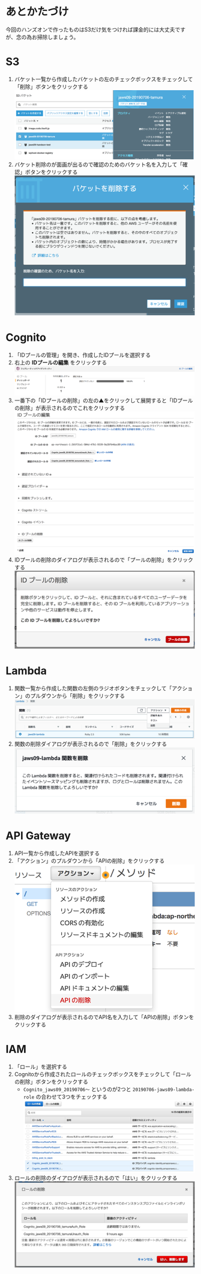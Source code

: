 # あとかたづけ

今回のハンズオンで作ったものはS3だけ気をつければ課金的には大丈夫ですが、念の為お掃除しましょう。

# S3

1. バケット一覧から作成したバケットの左のチェックボックスをチェックして「削除」ボタンをクリックする
   ![](/img/loss-01.png)
2. バケット削除のが面画が出るので確認のためのバケット名を入力して「確認」ボタンをクリックする
   ![](/img/loss-02.png)

# Cognito

1. 「IDプールの管理」を開き、作成したIDプールを選択する
2. 右上の **IDプールの編集** をクリックする
   ![](/img/loss-03.png)
3. 一番下の「IDプールの削除」の左の▲をクリックして展開すると「IDプールの削除」が表示されるのでこれをクリックする
   ![](/img/loss-04.png)
4. IDプールの削除のダイアログが表示されるので「プールの削除」をクリックする
   ![](/img/loss-05.png)

# Lambda

1. 関数一覧から作成した関数の左側のラジオボタンをチェックして「アクション」のプルダウンから「削除」をクリックする
   ![](/img/loss-06.png)
2. 関数の削除ダイアログが表示されるので「削除」をクリックする
   ![](/img/loss-07.png)

# API  Gateway

1. API一覧から作成したAPIを選択する
2. 「アクション」のプルダウンから「APIの削除」をクリックする
   ![](/img/loss-08.png)
3. 削除のダイアログが表示されるのでAPI名を入力して「APIの削除」ボタンをクリックする

# IAM

1. 「ロール」を選択する
2. Cognitoから作成されたロールのチェックボックスをチェックして「ロールの削除」ボタンをクリックする
   * `Cognito_jaws09_20190706〜` というのが2つと `20190706-jaws09-lambda-role` の合わせて3つをチェックする
   ![](/img/loss-10.png)
3. ロールの削除のダイアログが表示されるので「はい」をクリックする
   ![](/img/loss-11.png)
